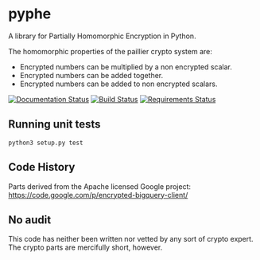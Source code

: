 # pyphe

A library for Partially Homomorphic Encryption in Python.

The homomorphic properties of the paillier crypto system are:

- Encrypted numbers can be multiplied by a non encrypted scalar.
- Encrypted numbers can be added together.
- Encrypted numbers can be added to non encrypted scalars.

[![Documentation Status](https://readthedocs.org/projects/python-paillier/badge/?version=latest)](https://python-paillier.readthedocs.org/en/latest/)
[![Build Status](https://travis-ci.org/NICTA/python-paillier.svg?branch=master)](https://travis-ci.org/NICTA/python-paillier)
[![Requirements Status](https://requires.io/github/NICTA/python-paillier/requirements.svg?branch=master)](https://requires.io/github/NICTA/python-paillier/requirements/?branch=master)


## Running unit tests

    python3 setup.py test

## Code History

Parts derived from the Apache licensed Google project: https://code.google.com/p/encrypted-bigquery-client/

## No audit

This code has neither been written nor vetted by any sort of crypto expert. The crypto parts are mercifully short, however.
